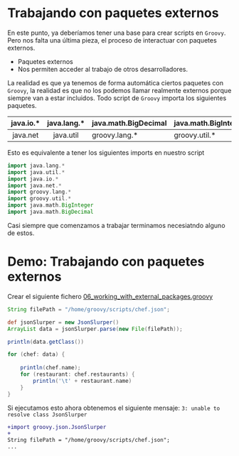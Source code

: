# Trabajando con paquetes externos

En este punto, ya deberíamos tener una base para crear scripts en `Groovy`. Pero nos falta una última pieza, el proceso de interactuar con paquetes externos.

* Paquetes externos
* Nos permiten acceder al trabajo de otros desarrolladores.

La realidad es que ya tenemos de forma automática ciertos paquetes con `Groovy`, la realidad es que no los podemos llamar realmente externos porque siempre van a estar incluidos. Todo script de `Groovy` importa los siguientes paquetes.

| java.io.* | java.lang.* | java.math.BigDecimal | java.math.BigInteger |
|:---------:|:-----------:|----------------------|----------------------|
|  java.net |  java.util  |     groovy.lang.*    |     groovy.util.*    |


Esto es equivalente a tener los siguientes imports en nuestro script

```groovy
import java.lang.*
import java.util.*
import java.io.*
import java.net.*
import groovy.lang.*
import groovy.util.*
import java.math.BigInteger
import java.math.BigDecimal
```

Casi siempre que comenzamos a trabajar terminamos necesiatndo alguno de estos.


# Demo: Trabajando con paquetes externos

Crear el siguiente fichero [06_working_with_external_packages.groovy](playground/06_working_with_external_packages.groovy)

```groovy
String filePath = "/home/groovy/scripts/chef.json";

def jsonSlurper = new JsonSlurper()
ArrayList data = jsonSlurper.parse(new File(filePath));

println(data.getClass())

for (chef: data) {
    
    println(chef.name);
    for (restaurant: chef.restaurants) {
        println('\t' + restaurant.name)
    }
}
```

Si ejecutamos esto ahora obtenemos el siguiente mensaje: `3: unable to resolve class JsonSlurper`

```diff
+import groovy.json.JsonSlurper
+
String filePath = "/home/groovy/scripts/chef.json";
...
```